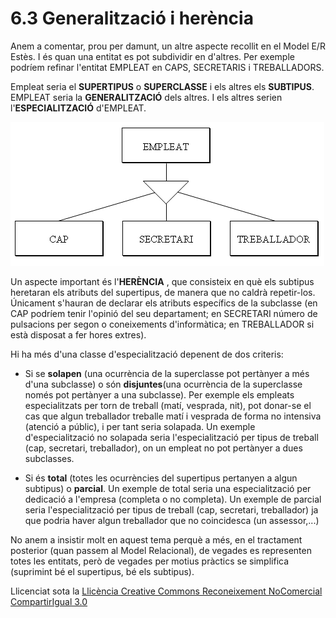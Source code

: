 # 6.3 Generalització i herència



Anem a comentar, prou per damunt, un altre aspecte recollit en el Model E/R
Estès. I és quan una entitat es pot subdividir en d'altres. Per exemple
podríem refinar l'entitat EMPLEAT en CAPS, SECRETARIS i TREBALLADORS.

Empleat seria el **SUPERTIPUS** o **SUPERCLASSE** i els altres els
**SUBTIPUS**. EMPLEAT seria la **GENERALITZACIÓ** dels altres. I els altres
serien l'**ESPECIALITZACIÓ** d'EMPLEAT.



![](T2_6_7_2.png)



Un aspecte important és l'**HERÈNCIA** , que consisteix en què els subtipus
heretaran els atributs del supertipus, de manera que no caldrà repetir-los.
Únicament s'hauran de declarar els atributs específics de la subclasse (en CAP
podríem tenir l'opinió del seu departament; en SECRETARI número de pulsacions
per segon o coneixements d'informàtica; en TREBALLADOR si està disposat a fer
hores extres).

Hi ha més d'una classe d'especialització depenent de dos criteris:

  * Si se **solapen** (una ocurrència de la superclasse pot pertànyer a més d'una subclasse) o són **disjuntes**(una ocurrència de la superclasse només pot pertànyer a una subclasse). Per exemple els empleats especialitzats per torn de treball (matí, vesprada, nit), pot donar-se el cas que algun treballador treballe matí i vesprada de forma no intensiva (atenció a públic), i per tant seria solapada. Un exemple d'especialització no solapada seria l'especialització per tipus de treball (cap, secretari, treballador), on un empleat no pot pertànyer a dues subclasses.
  

  * Si és **total** (totes les ocurrències del supertipus pertanyen a algun subtipus) o **parcial**. Un exemple de total seria una especialització per dedicació a l'empresa (completa o no completa). Un exemple de parcial seria l'especialització per tipus de treball (cap, secretari, treballador) ja que podria haver algun treballador que no coincidesca (un assessor,...) 

No anem a insistir molt en aquest tema perquè a més, en el tractament
posterior (quan passem al Model Relacional), de vegades es representen totes
les entitats, però de vegades per motius pràctics se simplifica (suprimint bé
el supertipus, bé els subtipus).


Llicenciat sota la  [Llicència Creative Commons Reconeixement NoComercial
CompartirIgual 3.0](http://creativecommons.org/licenses/by-nc-sa/3.0/)

